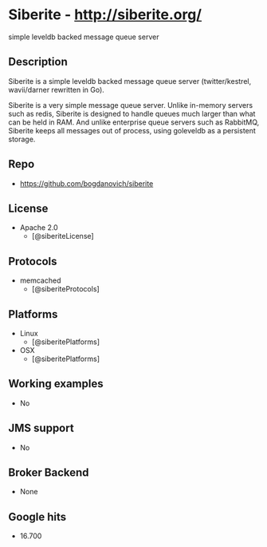# Siberite - http://siberite.org/
simple leveldb backed message queue server


## Description
Siberite is a simple leveldb backed message queue server
(twitter/kestrel, wavii/darner rewritten in Go).

Siberite is a very simple message queue server. Unlike in-memory servers such as redis, Siberite is designed to handle queues much larger than what can be held in RAM. And unlike enterprise queue servers such as RabbitMQ, Siberite keeps all messages out of process, using goleveldb as a persistent storage.


## Repo
- https://github.com/bogdanovich/siberite


## License
- Apache 2.0
    - [@siberiteLicense]


## Protocols
- memcached
    - [@siberiteProtocols]


## Platforms
- Linux
    - [@siberitePlatforms]
- OSX
    - [@siberitePlatforms]


## Working examples
- No


## JMS support
- No


## Broker Backend
- None


## Google hits
- 16.700
